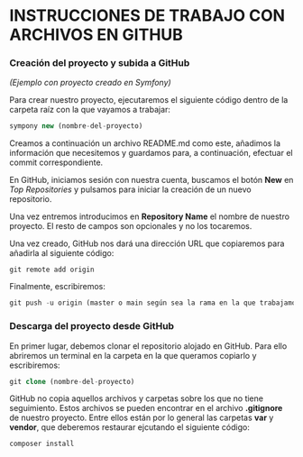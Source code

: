 #  INSTRUCCIONES DE TRABAJO CON ARCHIVOS EN GITHUB

### Creación del proyecto y subida a GitHub

*(Ejemplo con proyecto creado en Symfony)*

Para crear nuestro proyecto, ejecutaremos el siguiente código dentro de la carpeta raíz con la que vayamos a trabajar:

``` php
sympony new (nombre-del-proyecto)
```

Creamos a continuación un archivo README.md como este, añadimos la información que necesitemos y guardamos para, a continuación, efectuar el commit correspondiente.

En GitHub, iniciamos sesión con nuestra cuenta, buscamos el botón **New** en *Top Repositories* y pulsamos para iniciar la creación de un nuevo repositorio.

Una vez entremos introducimos en **Repository Name** el nombre de nuestro proyecto. El resto de campos son opcionales y no los tocaremos. 

Una vez creado, GitHub nos dará una dirección URL que copiaremos para añadirla al siguiente código:

``` shell
git remote add origin
``` 

Finalmente, escribiremos:

``` php
git push -u origin (master o main según sea la rama en la que trabajamos)
```


### Descarga del proyecto desde GitHub

En primer lugar, debemos clonar el repositorio alojado en GitHub. Para ello abriremos un terminal en la carpeta en la que queramos copiarlo y escribiremos:

``` php
git clone (nombre-del-proyecto)
```

GitHub no copia aquellos archivos y carpetas sobre los que no tiene seguimiento. Estos archivos se pueden encontrar en el archivo **.gitignore** de nuestro proyecto. Entre ellos están por lo general las carpetas **var** y **vendor**, que deberemos restaurar ejcutando el siguiente código:

``` php
composer install
```
